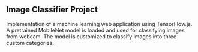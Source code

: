 ## Image Classifier Project
Implementation of a machine learning web application using TensorFlow.js.
A pretrained MobileNet model is loaded and used for classifying images from webcam.
The model is customized to classify images into three custom categories.
